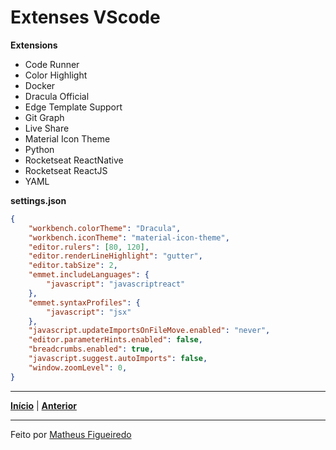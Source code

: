 # Extenses VScode

**Extensions**
* Code Runner
* Color Highlight
* Docker
* Dracula Official
* Edge Template Support
* Git Graph
* Live Share
* Material Icon Theme
* Python
* Rocketseat ReactNative
* Rocketseat ReactJS
* YAML

**settings.json**
```json
{
    "workbench.colorTheme": "Dracula",
    "workbench.iconTheme": "material-icon-theme",
    "editor.rulers": [80, 120],
    "editor.renderLineHighlight": "gutter",
    "editor.tabSize": 2,
    "emmet.includeLanguages": {
        "javascript": "javascriptreact"
    },
    "emmet.syntaxProfiles": {
        "javascript": "jsx"
    },
    "javascript.updateImportsOnFileMove.enabled": "never",
    "editor.parameterHints.enabled": false,
    "breadcrumbs.enabled": true,
    "javascript.suggest.autoImports": false,
    "window.zoomLevel": 0,
}
```
---

[**Início**](https://github.com/figueiredo-alef/configuracoes/blob/master/README.md) | [**Anterior**](https://github.com/figueiredo-alef/configuracoes/blob/master/pycharm.md)

---

Feito por [Matheus Figueiredo](https://github.com/matheusF23/configurations)
